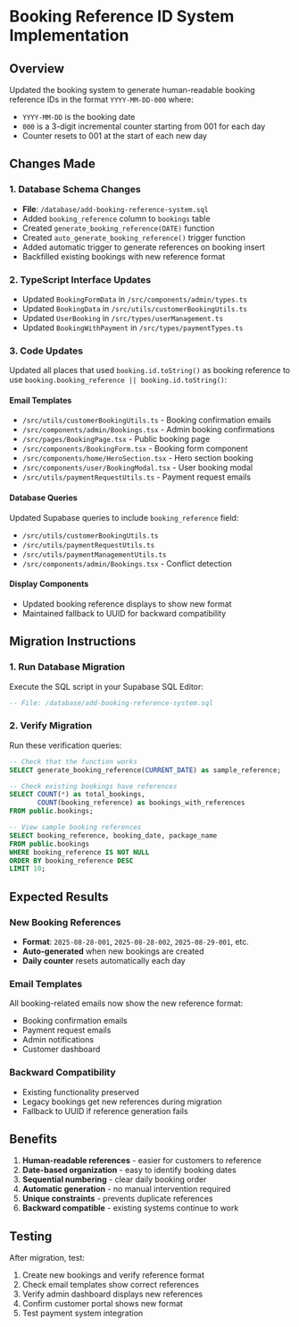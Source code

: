 # Booking Reference ID System Implementation

## Overview
Updated the booking system to generate human-readable booking reference IDs in the format `YYYY-MM-DD-000` where:
- `YYYY-MM-DD` is the booking date
- `000` is a 3-digit incremental counter starting from 001 for each day
- Counter resets to 001 at the start of each new day

## Changes Made

### 1. Database Schema Changes
- **File**: `/database/add-booking-reference-system.sql`
- Added `booking_reference` column to `bookings` table
- Created `generate_booking_reference(DATE)` function
- Created `auto_generate_booking_reference()` trigger function
- Added automatic trigger to generate references on booking insert
- Backfilled existing bookings with new reference format

### 2. TypeScript Interface Updates
- Updated `BookingFormData` in `/src/components/admin/types.ts`
- Updated `BookingData` in `/src/utils/customerBookingUtils.ts`
- Updated `UserBooking` in `/src/types/userManagement.ts`
- Updated `BookingWithPayment` in `/src/types/paymentTypes.ts`

### 3. Code Updates
Updated all places that used `booking.id.toString()` as booking reference to use `booking.booking_reference || booking.id.toString()`:

#### Email Templates
- `/src/utils/customerBookingUtils.ts` - Booking confirmation emails
- `/src/components/admin/Bookings.tsx` - Admin booking confirmations
- `/src/pages/BookingPage.tsx` - Public booking page
- `/src/components/BookingForm.tsx` - Booking form component
- `/src/components/home/HeroSection.tsx` - Hero section booking
- `/src/components/user/BookingModal.tsx` - User booking modal
- `/src/utils/paymentRequestUtils.ts` - Payment request emails

#### Database Queries
Updated Supabase queries to include `booking_reference` field:
- `/src/utils/customerBookingUtils.ts`
- `/src/utils/paymentRequestUtils.ts`
- `/src/utils/paymentManagementUtils.ts`
- `/src/components/admin/Bookings.tsx` - Conflict detection

#### Display Components
- Updated booking reference displays to show new format
- Maintained fallback to UUID for backward compatibility

## Migration Instructions

### 1. Run Database Migration
Execute the SQL script in your Supabase SQL Editor:
```sql
-- File: /database/add-booking-reference-system.sql
```

### 2. Verify Migration
Run these verification queries:
```sql
-- Check that the function works
SELECT generate_booking_reference(CURRENT_DATE) as sample_reference;

-- Check existing bookings have references
SELECT COUNT(*) as total_bookings, 
       COUNT(booking_reference) as bookings_with_references
FROM public.bookings;

-- View sample booking references
SELECT booking_reference, booking_date, package_name 
FROM public.bookings 
WHERE booking_reference IS NOT NULL 
ORDER BY booking_reference DESC 
LIMIT 10;
```

## Expected Results

### New Booking References
- **Format**: `2025-08-28-001`, `2025-08-28-002`, `2025-08-29-001`, etc.
- **Auto-generated** when new bookings are created
- **Daily counter** resets automatically each day

### Email Templates
All booking-related emails now show the new reference format:
- Booking confirmation emails
- Payment request emails
- Admin notifications
- Customer dashboard

### Backward Compatibility
- Existing functionality preserved
- Legacy bookings get new references during migration
- Fallback to UUID if reference generation fails

## Benefits

1. **Human-readable references** - easier for customers to reference
2. **Date-based organization** - easy to identify booking dates
3. **Sequential numbering** - clear daily booking order
4. **Automatic generation** - no manual intervention required
5. **Unique constraints** - prevents duplicate references
6. **Backward compatible** - existing systems continue to work

## Testing

After migration, test:
1. Create new bookings and verify reference format
2. Check email templates show correct references
3. Verify admin dashboard displays new references
4. Confirm customer portal shows new format
5. Test payment system integration
